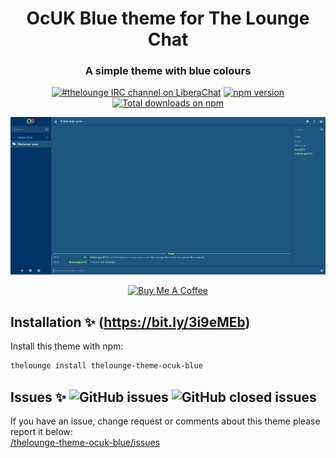 <h1 align="center">
	OcUK Blue theme for The Lounge Chat
</h1>

<h3 align="center">
	A simple theme with blue colours
</h3>

<p align="center">
	<a href="https://demo.thelounge.chat/"><img
		alt="#thelounge IRC channel on LiberaChat"
		src="https://img.shields.io/badge/libera.chat-%23thelounge-415364.svg?colorA=ff9e18"></a>
	<a href="https://yarn.pm/thelounge"><img
		alt="npm version"
		src="https://img.shields.io/npm/v/thelounge.svg?colorA=333a41&maxAge=3600"></a>
	<a href="https://npm-stat.com/charts.html?package=thelounge-theme-ocuk-blue&from=2016-02-12"><img
		alt="Total downloads on npm"
		src="https://img.shields.io/npm/dy/thelounge-theme-ocuk-blue.svg?colorA=333a41&colorB=007dc7&maxAge=3600&label=Downloads"></a>
</p>

<p align="center">
	<img src="Screenshots/Screenshot2.png" alt="Screenshot of the OcUK Blue theme for The Lounge Chat">
</p>

<p align="center">
<a href="https://www.buymeacoffee.com/zen262176" target="_blank"><img src="https://lounge-group.co.uk/by-me-a-coffee.png" alt="Buy Me A Coffee"></a>
</p>

## Installation :sparkles: (https://bit.ly/3i9eMEb)
Install this theme with npm:

```sh
thelounge install thelounge-theme-ocuk-blue
```

## Issues :sparkles: ![GitHub issues](https://img.shields.io/github/issues/el-profesor926/thelounge-theme-ocuk-blue?color=green&style=plastic) ![GitHub closed issues](https://img.shields.io/github/issues-closed/el-profesor926/thelounge-theme-ocuk-blue?color=orange&style=plastic)
If you have an issue, change request or comments about this theme please report it below:<br/>
<a href="https://github.com/el-profesor926/thelounge-theme-ocuk-blue/issues">/thelounge-theme-ocuk-blue/issues</a>
